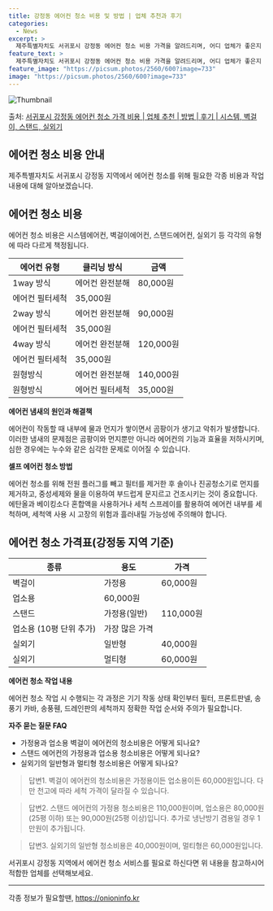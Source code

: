 ```yaml
---
title: 강정동 에어컨 청소 비용 및 방법 | 업체 추천과 후기
categories:
  - News
excerpt: >
  제주특별자치도 서귀포시 강정동 에어컨 청소 비용 가격을 알려드리며, 어디 업체가 좋은지 후기를 통해 알아보겠습니다. 현재 글에서는 시스템, 벽걸이, 스탠드, 실외기 각각에 대해 청소 비용이 나와 있으니 참고하시면 되겠습니다. 에어컨 분해 청소 방법 보기 👈 클릭셀프 에어컨 청소 방법 보기👈 클릭서귀포시 강정동 에어컨 청소 비용시스템에어컨 방식클리닝방식금액1way 방식에어컨 완전분해80,000원1way 방식에어컨 필터세척35,000원2way 방식에어컨 완전분해90,000원2way 방식에어컨 필터세척35,000원4way 방식에어컨 완전분해120,000원4way 방식에어컨 필터세척35,000원원형방식에어컨 완전분해140,000원원형방식에어컨 필터세척35,000원에어컨 청소 견적 샘플 보기 👈 클릭에어컨 냄새의..
feature_text: >
  제주특별자치도 서귀포시 강정동 에어컨 청소 비용 가격을 알려드리며, 어디 업체가 좋은지 후기를 통해 알아보겠습니다. 현재 글에서는 시스템, 벽걸이, 스탠드, 실외기 각각에 대해 청소 비용이 나와 있으니 참고하시면 되겠습니다. 에어컨 분해 청소 방법 보기 👈 클릭셀프 에어컨 청소 방법 보기👈 클릭서귀포시 강정동 에어컨 청소 비용시스템에어컨 방식클리닝방식금액1way 방식에어컨 완전분해80,000원1way 방식에어컨 필터세척35,000원2way 방식에어컨 완전분해90,000원2way 방식에어컨 필터세척35,000원4way 방식에어컨 완전분해120,000원4way 방식에어컨 필터세척35,000원원형방식에어컨 완전분해140,000원원형방식에어컨 필터세척35,000원에어컨 청소 견적 샘플 보기 👈 클릭에어컨 냄새의..
feature_image: "https://picsum.photos/2560/600?image=733"
image: "https://picsum.photos/2560/600?image=733"
---
```


![Thumbnail](https://img1.daumcdn.net/thumb/R800x0/?scode=mtistory2&fname=https%3A%2F%2Fblog.kakaocdn.net%2Fdn%2FN8mN9%2FbtsHAxnTfGY%2FCPBF92wRA6vvVc0uLkt8d0%2Fimg.jpg)

<p>출처: <a href="https://onioninfo.kr/entry/%EC%84%9C%EA%B7%80%ED%8F%AC%EC%8B%9C-%EA%B0%95%EC%A0%95%EB%8F%99-%EC%97%90%EC%96%B4%EC%BB%A8-%EC%B2%AD%EC%86%8C-%EA%B0%80%EA%B2%A9-%EB%B9%84%EC%9A%A9-%EC%97%85%EC%B2%B4-%EC%B6%94%EC%B2%9C-%EB%B0%A9%EB%B2%95-%ED%9B%84%EA%B8%B0-%EC%8B%9C%EC%8A%A4%ED%85%9C-%EB%B2%BD%EA%B1%B8%EC%9D%B4-%EC%8A%A4%ED%83%A0%EB%93%9C-%EC%8B%A4%EC%99%B8%EA%B8%B0" rel="dofollow">서귀포시 강정동 에어컨 청소 가격 비용 | 업체 추천 | 방법 | 후기 | 시스템, 벽걸이, 스탠드, 실외기</a> </p>

## 에어컨 청소 비용 안내

제주특별자치도 서귀포시 강정동 지역에서 에어컨 청소를 위해 필요한 각종 비용과 작업 내용에 대해 알아보겠습니다.

## **에어컨 청소 비용**

에어컨 청소 비용은 시스템에어컨, 벽걸이에어컨, 스탠드에어컨, 실외기 등 각각의 유형에 따라 다르게 책정됩니다.

**에어컨 유형** | **클리닝 방식** | **금액**  
---|---|---  
1way 방식 | 에어컨 완전분해 | 80,000원  
에어컨 필터세척 | 35,000원  
2way 방식 | 에어컨 완전분해 | 90,000원  
에어컨 필터세척 | 35,000원  
4way 방식 | 에어컨 완전분해 | 120,000원  
에어컨 필터세척 | 35,000원  
원형방식 | 에어컨 완전분해 | 140,000원  
원형방식 | 에어컨 필터세척 | 35,000원  
  
**에어컨 냄새의 원인과 해결책**

에어컨이 작동할 때 내부에 물과 먼지가 쌓이면서 곰팡이가 생기고 악취가 발생합니다. 이러한 냄새의 문제점은 곰팡이와 먼지뿐만 아니라 에어컨의
기능과 효율을 저하시키며, 심한 경우에는 누수와 같은 심각한 문제로 이어질 수 있습니다.

**셀프 에어컨 청소 방법**

에어컨 청소를 위해 전원 플러그를 빼고 필터를 제거한 후 솔이나 진공청소기로 먼지를 제거하고, 중성세제와 물을 이용하여 부드럽게 문지르고
건조시키는 것이 중요합니다. 에탄올과 베이킹소다 혼합액을 사용하거나 세척 스프레이를 활용하여 에어컨 내부를 세척하며, 세척액 사용 시 고장의
위험과 흘러내릴 가능성에 주의해야 합니다.

## **에어컨 청소 가격표(강정동 지역 기준)**

종류 | 용도 | 가격  
---|---|---  
벽걸이 | 가정용 | 60,000원  
업소용 | 60,000원  
스탠드 | 가정용(일반) | 110,000원  
업소용 (10평 단위 추가) | 가장 많은 가격  
실외기 | 일반형 | 40,000원  
실외기 | 멀티형 | 60,000원  
  
**에어컨 청소 작업 내용**

에어컨 청소 작업 시 수행되는 각 과정은 기기 작동 상태 확인부터 필터, 프론트판넬, 송풍기 카바, 송풍휀, 드레인판의 세척까지 정확한 작업
순서와 주의가 필요합니다.

**자주 묻는 질문 FAQ**

  * 가정용과 업소용 벽걸이 에어컨의 청소비용은 어떻게 되나요?
  * 스탠드 에어컨의 가정용과 업소용 청소비용은 어떻게 되나요?
  * 실외기의 일반형과 멀티형 청소비용은 어떻게 되나요?

> 답변1. 벽걸이 에어컨의 청소비용은 가정용이든 업소용이든 60,000원입니다. 다만 천고에 따라 세척 가격이 달라질 수 있습니다.

> 답변2. 스탠드 에어컨의 가정용 청소비용은 110,000원이며, 업소용은 80,000원(25평 이하) 또는 90,000원(25평
> 이상)입니다. 추가로 냉난방기 겸용일 경우 1만원이 추가됩니다.

> 답변3. 실외기의 일반형 청소비용은 40,000원이며, 멀티형은 60,000원입니다.

서귀포시 강정동 지역에서 에어컨 청소 서비스를 필요로 하신다면 위 내용을 참고하시어 적합한 업체를 선택해보세요.

* * *

 

각종 정보가 필요할땐, <a href="https://onioninfo.kr" rel="dofollow">https://onioninfo.kr</a>


